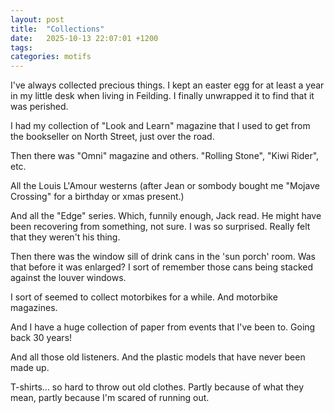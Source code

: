 ```yaml
---
layout: post
title:  "Collections"
date:   2025-10-13 22:07:01 +1200
tags: 
categories: motifs
---
```


I've always collected precious things. I kept an easter egg for at least a year in my little desk when living in Feilding. I finally unwrapped it to find that it was perished.

I had my collection of "Look and Learn" magazine that I used to get from the bookseller on North Street, just over the road.

Then there was "Omni" magazine and others. "Rolling Stone", "Kiwi Rider", etc.

All the Louis L'Amour westerns (after Jean or sombody bought me "Mojave Crossing" for a birthday or xmas present.)

And all the "Edge" series. Which, funnily enough, Jack read. He might have been recovering from something, not sure. I was so surprised. Really felt that they weren't his thing.

Then there was the window sill of drink cans in the 'sun porch' room. Was that before it was enlarged? I sort of remember those cans being stacked against the louver windows.

I sort of seemed to collect motorbikes for a while. And motorbike magazines.

And I have a huge collection of paper from events that I've been to. Going back 30 years!

And all those old listeners. And the plastic models that have never been made up.

T-shirts... so hard to throw out old clothes. Partly because of what they mean, partly because I'm scared of running out.